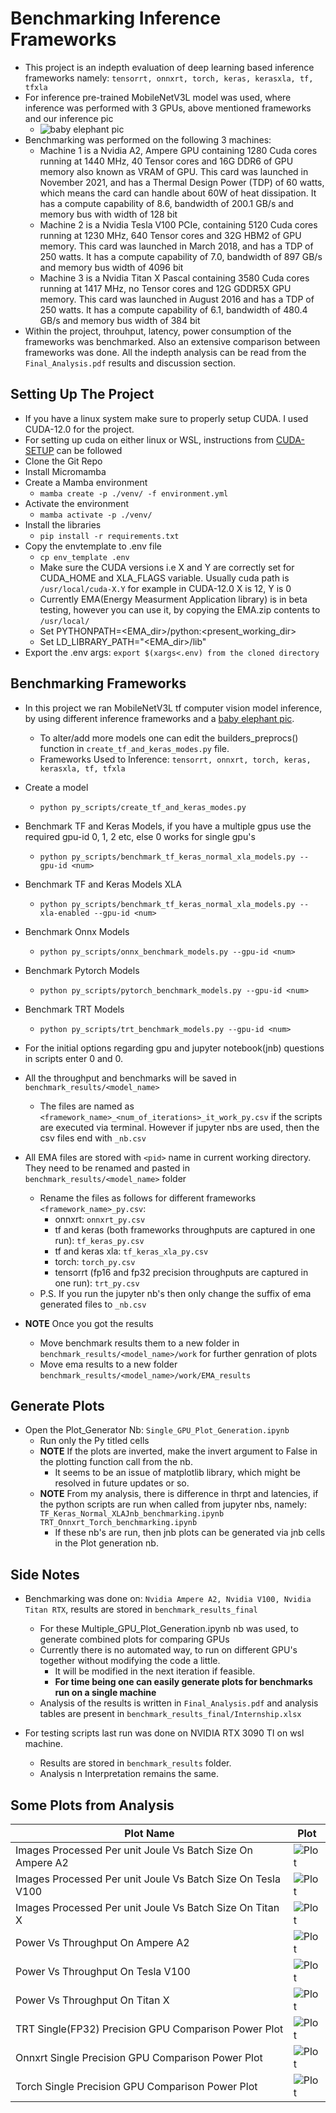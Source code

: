 # Benchmarking Inference Frameworks
- This project is an indepth evaluation of deep learning based inference frameworks namely: `tensorrt, onnxrt, torch, keras, kerasxla, tf, tfxla`
- For inference pre-trained MobileNetV3L model was used, where inference was performed with 3 GPUs, above mentioned frameworks and our inference pic
   - ![baby elephant pic](https://i.pinimg.com/originals/56/ea/2b/56ea2bb991a7446776ac2f2f27fdc397.jpg)
- Benchmarking was performed on the following 3 machines:
   - Machine 1 is a Nvidia A2, Ampere GPU containing 1280 Cuda cores running at 1440 MHz, 40 Tensor cores and 16G DDR6 of GPU memory also known as VRAM of GPU. This card was launched in November 2021, and has a Thermal Design Power (TDP) of 60 watts, which means the card can handle about 60W of heat dissipation. It has a compute capability of 8.6, bandwidth of 200.1 GB/s and memory bus with width of 128 bit
   - Machine 2 is a Nvidia Tesla V100 PCIe, containing 5120 Cuda cores running at 1230 MHz, 640 Tensor cores and 32G HBM2 of GPU memory. This card was launched in March 2018, and has a TDP of 250 watts. It has a compute capability of 7.0, bandwidth of 897 GB/s and memory bus width of 4096 bit
   - Machine 3 is a Nvidia Titan X Pascal containing 3580 Cuda cores running at 1417 MHz, no Tensor cores and 12G GDDR5X GPU memory. This card was launched in August 2016 and has a TDP of 250 watts. It has a compute capability of 6.1, bandwidth of 480.4 GB/s and memory bus width of 384 bit
- Within the project, throuhput, latency, power consumption of the frameworks was benchmarked. Also an extensive comparison between frameworks was done. All the indepth analysis can be read from the `Final_Analysis.pdf` results and discussion section.

## Setting Up The Project
- If you have a linux system make sure to properly setup CUDA. I used CUDA-12.0 for the project.
- For setting up cuda on either linux or WSL, instructions from [CUDA-SETUP](https://fahimfba.github.io/CUDA-WSL2-Ubuntu/#/?id=step-9-nvidia-cuda-toolkit) can be followed
- Clone the Git Repo
- Install Micromamba
- Create a Mamba environment
   - `mamba create -p ./venv/ -f environment.yml`
- Activate the environment
   - `mamba activate -p ./venv/`
- Install the libraries
   - `pip install -r requirements.txt`
- Copy the envtemplate to .env file
   - `cp env_template .env`
   - Make sure the CUDA versions i.e X and Y are correctly set for CUDA_HOME and XLA_FLAGS variable. Usually cuda path is `/usr/local/cuda-X.Y` for example in CUDA-12.0 X is 12, Y is 0
   - Currently EMA(Energy Measurment Application library) is in beta testing, however you can use it, by copying the EMA.zip contents to `/usr/local/`
   - Set PYTHONPATH=<EMA_dir>/python:<present_working_dir>
   - Set LD_LIBRARY_PATH="<EMA_dir>/lib"
- Export the .env args: `export $(xargs<.env) from the cloned directory`

## Benchmarking Frameworks
- In this project we ran MobileNetV3L tf computer vision model inference, by using different inference frameworks and a [baby elephant pic](https://i.pinimg.com/originals/56/ea/2b/56ea2bb991a7446776ac2f2f27fdc397.jpg).
   - To alter/add more models one can edit the builders_preprocs() function in `create_tf_and_keras_modes.py` file.
   - Frameworks Used to Inference: `tensorrt, onnxrt, torch, keras, kerasxla, tf, tfxla`
- Create a model
   - `python py_scripts/create_tf_and_keras_modes.py`
- Benchmark TF and Keras Models, if you have a multiple gpus use the required gpu-id 0, 1, 2 etc, else 0 works for single gpu's
   - `python py_scripts/benchmark_tf_keras_normal_xla_models.py --gpu-id <num>`
- Benchmark TF and Keras Models XLA
   - `python py_scripts/benchmark_tf_keras_normal_xla_models.py --xla-enabled --gpu-id <num>`
- Benchmark Onnx Models
   - `python py_scripts/onnx_benchmark_models.py --gpu-id <num>`
- Benchmark Pytorch Models
   - `python py_scripts/pytorch_benchmark_models.py --gpu-id <num>`
- Benchmark TRT Models
   - `python py_scripts/trt_benchmark_models.py --gpu-id <num>`

- For the initial options regarding gpu and jupyter notebook(jnb) questions in scripts enter 0 and 0.
- All the throughput and benchmarks will be saved in `benchmark_results/<model_name>`
   - The files are named as `<framework_name>_<num_of_iterations>_it_work_py.csv` if the scripts are executed via terminal. However  if jupyter nbs are used, then the csv files end with `_nb.csv`
- All EMA files are stored with `<pid>` name in current working directory. They need to be renamed and pasted in `benchmark_results/<model_name>` folder
   - Rename the files as follows for different frameworks `<framework_name>_py.csv`:
      - onnxrt: `onnxrt_py.csv`
      - tf and keras (both frameworks throughputs are captured in one run): `tf_keras_py.csv`
      - tf and keras xla: `tf_keras_xla_py.csv`
      - torch: `torch_py.csv`
      - tensorrt (fp16 and fp32 precision throughputs are captured in one run): `trt_py.csv`
   - P.S. If you run the jupyter nb's then only change the suffix of ema generated files to `_nb.csv`
- **NOTE** Once you got the results
   - Move benchmark results them to a new folder in `benchmark_results/<model_name>/work` for further genration of plots
   - Move ema results to a new folder `benchmark_results/<model_name>/work/EMA_results`

## Generate Plots
- Open the Plot_Generator Nb: `Single_GPU_Plot_Generation.ipynb`
   - Run only the Py titled cells
   - **NOTE** If the plots are inverted, make the invert argument to False in the plotting function call from the nb.
      - It seems to be an issue of matplotlib library, which might be resolved in future updates or so.
   - **NOTE** From my analysis, there is difference in thrpt and latencies, if the python scripts are run when called from jupyter nbs, namely:
      `TF_Keras_Normal_XLAJnb_benchmarking.ipynb` `TRT_Onnxrt_Torch_benchmarking.ipynb`
      - If these nb's are run, then jnb plots can be generated via jnb cells in the Plot generation nb.

## Side Notes
- Benchmarking was done on: `Nvidia Ampere A2, Nvidia V100, Nvidia Titan RTX`, results are stored in `benchmark_results_final`
   - For these Multiple_GPU_Plot_Generation.ipynb nb was used, to generate combined plots for comparing GPUs
   - Currently there is no automated way, to run on different GPU's together without modifying the code a little.
      - It will be modified in the next iteration if feasible.
      - **For time being one can easily generate plots for benchmarks run on a single machine**
   - Analysis of the results is written in `Final_Analysis.pdf` and analysis tables are present in `benchmark_results_final/Internship.xlsx`

- For testing scripts last run was done on NVIDIA RTX 3090 TI on wsl machine.
   - Results are stored in `benchmark_results` folder.
   - Analysis n Interpretation remains the same.

## Some Plots from Analysis
|Plot Name|Plot|
|----|---|
|Images Processed Per unit Joule Vs Batch Size On Ampere A2|![Plot](./benchmark_results_final/Power_Thrpt_plots/Ampere_A2_images_per_ema_energy_joules.png)|
|Images Processed Per unit Joule Vs Batch Size On Tesla V100|![Plot](./benchmark_results_final/Power_Thrpt_plots/Tesla_V100_images_per_ema_energy_joules.png)|
|Images Processed Per unit Joule Vs Batch Size On Titan X|![Plot](./benchmark_results_final/Power_Thrpt_plots/Titan_X_images_per_ema_energy_joules.png)|
|Power Vs Throughput On Ampere A2|![Plot](./benchmark_results_final/Power_Thrpt_plots/Ampere_A2_pwr_thrpt_plot.png)|
|Power Vs Throughput On Tesla V100|![Plot](./benchmark_results_final/Power_Thrpt_plots/Tesla_V100_pwr_thrpt_plot.png)|
|Power Vs Throughput On Titan X|![Plot](./benchmark_results_final/Power_Thrpt_plots/Titan_X_pwr_thrpt_plot.png)|
|TRT Single(FP32) Precision GPU Comparison Power Plot|![Plot](./benchmark_results_final/gpu_plots/power_plots/MobileNetV3L_Tftrtfp32_power_watts.png)|
|Onnxrt Single Precision GPU Comparison Power Plot|![Plot](./benchmark_results_final/gpu_plots/power_plots/MobileNetV3L_Onnxrt_power_watts.png)|
|Torch Single Precision GPU Comparison Power Plot|![Plot](./benchmark_results_final/gpu_plots/power_plots/MobileNetV3L_Onnxrt_power_watts.png)|


